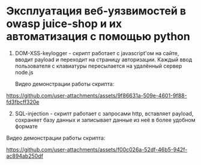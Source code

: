 # Эксплуатация веб-уязвимостей в owasp juice-shop и их автоматизация с помощью python

1. DOM-XSS-keylogger - скрипт работает с javascript'ом на сайте, вводит payload и переходит на страницу авторизации. Каждый ввод пользователя с клавиатуры пересылается на удалённый сервер node.js

   Видео демонстрации работы скрипта:

https://github.com/user-attachments/assets/9f86631a-509e-4601-9f88-fd3fbcff320e

2. SQL-injection - скрипт работает с запросами http, вставляет payload, сохраняет базу данных и записывает данные из неё в более удобном формате

  Видео демонстрации работы скрипта:

https://github.com/user-attachments/assets/f00c026a-52df-46b5-942f-ac894ab250df

